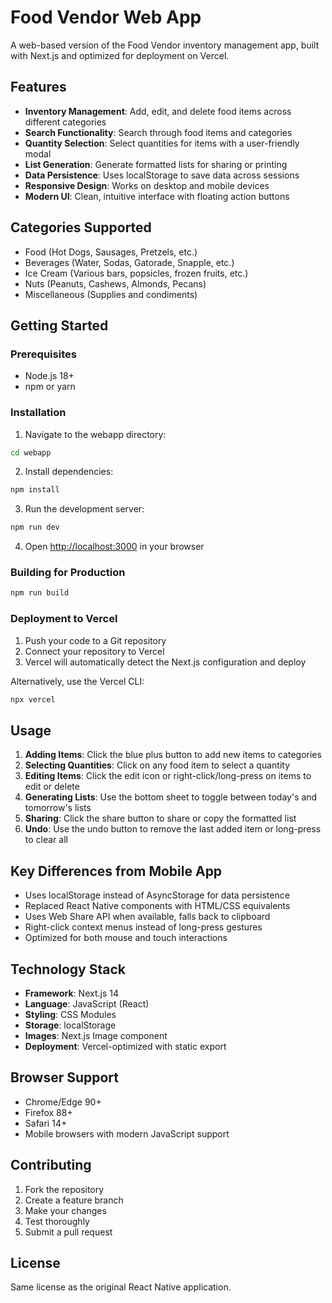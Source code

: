 # Food Vendor Web App

A web-based version of the Food Vendor inventory management app, built with Next.js and optimized for deployment on Vercel.

## Features

- **Inventory Management**: Add, edit, and delete food items across different categories
- **Search Functionality**: Search through food items and categories
- **Quantity Selection**: Select quantities for items with a user-friendly modal
- **List Generation**: Generate formatted lists for sharing or printing
- **Data Persistence**: Uses localStorage to save data across sessions
- **Responsive Design**: Works on desktop and mobile devices
- **Modern UI**: Clean, intuitive interface with floating action buttons

## Categories Supported

- Food (Hot Dogs, Sausages, Pretzels, etc.)
- Beverages (Water, Sodas, Gatorade, Snapple, etc.)
- Ice Cream (Various bars, popsicles, frozen fruits, etc.)
- Nuts (Peanuts, Cashews, Almonds, Pecans)
- Miscellaneous (Supplies and condiments)

## Getting Started

### Prerequisites

- Node.js 18+ 
- npm or yarn

### Installation

1. Navigate to the webapp directory:
```bash
cd webapp
```

2. Install dependencies:
```bash
npm install
```

3. Run the development server:
```bash
npm run dev
```

4. Open [http://localhost:3000](http://localhost:3000) in your browser

### Building for Production

```bash
npm run build
```

### Deployment to Vercel

1. Push your code to a Git repository
2. Connect your repository to Vercel
3. Vercel will automatically detect the Next.js configuration and deploy

Alternatively, use the Vercel CLI:
```bash
npx vercel
```

## Usage

1. **Adding Items**: Click the blue plus button to add new items to categories
2. **Selecting Quantities**: Click on any food item to select a quantity
3. **Editing Items**: Click the edit icon or right-click/long-press on items to edit or delete
4. **Generating Lists**: Use the bottom sheet to toggle between today's and tomorrow's lists
5. **Sharing**: Click the share button to share or copy the formatted list
6. **Undo**: Use the undo button to remove the last added item or long-press to clear all

## Key Differences from Mobile App

- Uses localStorage instead of AsyncStorage for data persistence
- Replaced React Native components with HTML/CSS equivalents
- Uses Web Share API when available, falls back to clipboard
- Right-click context menus instead of long-press gestures
- Optimized for both mouse and touch interactions

## Technology Stack

- **Framework**: Next.js 14
- **Language**: JavaScript (React)
- **Styling**: CSS Modules
- **Storage**: localStorage
- **Images**: Next.js Image component
- **Deployment**: Vercel-optimized with static export

## Browser Support

- Chrome/Edge 90+
- Firefox 88+
- Safari 14+
- Mobile browsers with modern JavaScript support

## Contributing

1. Fork the repository
2. Create a feature branch
3. Make your changes
4. Test thoroughly
5. Submit a pull request

## License

Same license as the original React Native application.
